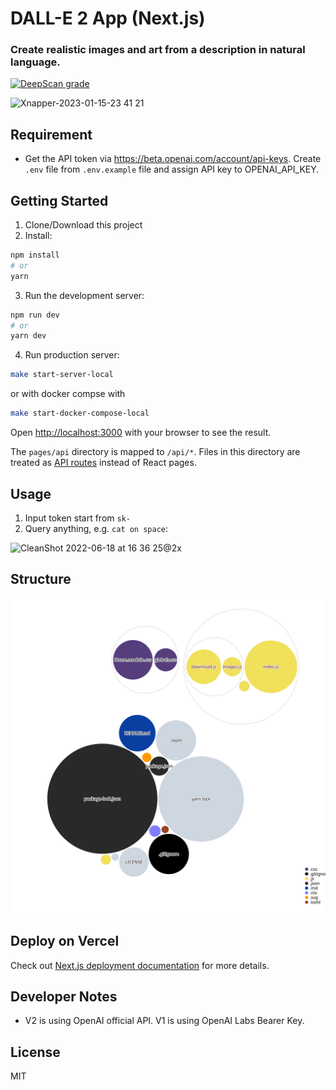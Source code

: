 # DALL-E 2 App (Next.js)
### Create realistic images and art from a description in natural language.

[![DeepScan grade](https://deepscan.io/api/teams/18632/projects/21948/branches/641242/badge/grade.svg)](https://deepscan.io/dashboard#view=project&tid=18632&pid=21948&bid=641242)

![Xnapper-2023-01-15-23 41 21](https://user-images.githubusercontent.com/54872601/212551185-c762e8b3-1d88-4c50-aeb2-caf7b302e9d2.jpg)

## Requirement
- Get the API token via https://beta.openai.com/account/api-keys. Create `.env` file from `.env.example` file and assign API key to OPENAI_API_KEY.

## Getting Started
1. Clone/Download this project
2. Install:
```bash
npm install
# or
yarn
```
3. Run the development server:
```bash
npm run dev
# or
yarn dev
```
4. Run production server:
```bash
make start-server-local
```
or with docker compse with
```bash
make start-docker-compose-local
```

Open [http://localhost:3000](http://localhost:3000) with your browser to see the result.

The `pages/api` directory is mapped to `/api/*`. Files in this directory are treated as [API routes](https://nextjs.org/docs/api-routes/introduction) instead of React pages.

## Usage
1. Input token start from `sk-`
2. Query anything, e.g. `cat on space`:
<img width="1024" alt="CleanShot 2022-06-18 at 16 36 25@2x" src="https://user-images.githubusercontent.com/54872601/174429869-97ce491e-6aa1-4887-a7e9-f9b99b5df38a.png">

## Structure
![Diagram](https://raw.githubusercontent.com/1998code/DALLE-2-App/v1/diagram.svg)

## Deploy on Vercel
Check out [Next.js deployment documentation](https://nextjs.org/docs/deployment) for more details.

## Developer Notes
- V2 is using OpenAI official API. V1 is using OpenAI Labs Bearer Key.

## License
MIT
